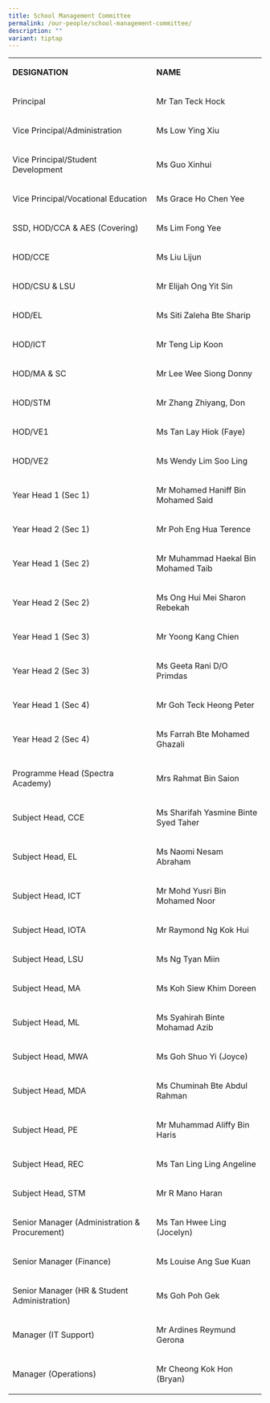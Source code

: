 ```yaml
---
title: School Management Committee
permalink: /our-people/school-management-committee/
description: ""
variant: tiptap
---
```

<table><tbody><tr><td rowspan="1" colspan="1"><p><strong>DESIGNATION</strong></p></td><td rowspan="1" colspan="1"><p><strong>NAME</strong></p></td></tr><tr><td rowspan="1" colspan="1"><p>Principal</p></td><td rowspan="1" colspan="1"><p>Mr Tan Teck Hock</p></td></tr><tr><td rowspan="1" colspan="1"><p>Vice Principal/Administration</p></td><td rowspan="1" colspan="1"><p>Ms Low Ying Xiu</p></td></tr><tr><td rowspan="1" colspan="1"><p>Vice Principal/Student Development</p></td><td rowspan="1" colspan="1"><p>Ms Guo Xinhui</p></td></tr><tr><td rowspan="1" colspan="1"><p>Vice Principal/Vocational Education</p></td><td rowspan="1" colspan="1"><p>Ms Grace Ho Chen Yee</p></td></tr><tr><td rowspan="1" colspan="1"><p>SSD, HOD/CCA &amp; AES (Covering)</p></td><td rowspan="1" colspan="1"><p>Ms Lim Fong Yee</p></td></tr><tr><td rowspan="1" colspan="1"><p>HOD/CCE</p></td><td rowspan="1" colspan="1"><p>Ms Liu Lijun</p></td></tr><tr><td rowspan="1" colspan="1"><p>HOD/CSU &amp; LSU</p></td><td rowspan="1" colspan="1"><p>Mr Elijah Ong Yit Sin</p></td></tr><tr><td rowspan="1" colspan="1"><p>HOD/EL</p></td><td rowspan="1" colspan="1"><p>Ms Siti Zaleha Bte Sharip</p></td></tr><tr><td rowspan="1" colspan="1"><p>HOD/ICT</p></td><td rowspan="1" colspan="1"><p>Mr Teng Lip Koon</p></td></tr><tr><td rowspan="1" colspan="1"><p>HOD/MA &amp; SC</p></td><td rowspan="1" colspan="1"><p>Mr Lee Wee Siong Donny</p></td></tr><tr><td rowspan="1" colspan="1"><p>HOD/STM</p></td><td rowspan="1" colspan="1"><p>Mr Zhang Zhiyang, Don</p></td></tr><tr><td rowspan="1" colspan="1"><p>HOD/VE1</p></td><td rowspan="1" colspan="1"><p>Ms Tan Lay Hiok (Faye)</p></td></tr><tr><td rowspan="1" colspan="1"><p>HOD/VE2</p></td><td rowspan="1" colspan="1"><p>Ms Wendy Lim Soo Ling</p></td></tr><tr><td rowspan="1" colspan="1"><p>Year Head 1 (Sec 1)</p></td><td rowspan="1" colspan="1"><p>Mr Mohamed Haniff Bin Mohamed Said</p></td></tr><tr><td rowspan="1" colspan="1"><p>Year Head 2 (Sec 1)</p></td><td rowspan="1" colspan="1"><p>Mr Poh Eng Hua Terence</p></td></tr><tr><td rowspan="1" colspan="1"><p>Year Head 1 (Sec 2)</p></td><td rowspan="1" colspan="1"><p>Mr Muhammad Haekal Bin Mohamed Taib</p></td></tr><tr><td rowspan="1" colspan="1"><p>Year Head 2 (Sec 2)</p></td><td rowspan="1" colspan="1"><p>Ms Ong Hui Mei Sharon Rebekah</p></td></tr><tr><td rowspan="1" colspan="1"><p>Year Head 1 (Sec 3)</p></td><td rowspan="1" colspan="1"><p>Mr Yoong Kang Chien</p></td></tr><tr><td rowspan="1" colspan="1"><p>Year Head 2 (Sec 3)</p></td><td rowspan="1" colspan="1"><p>Ms Geeta Rani D/O Primdas</p></td></tr><tr><td rowspan="1" colspan="1"><p>Year Head 1 (Sec 4)</p></td><td rowspan="1" colspan="1"><p>Mr Goh Teck Heong Peter</p></td></tr><tr><td rowspan="1" colspan="1"><p>Year Head 2 (Sec 4)</p></td><td rowspan="1" colspan="1"><p>Ms Farrah Bte Mohamed Ghazali</p></td></tr><tr><td rowspan="1" colspan="1"><p>Programme Head (Spectra Academy)</p></td><td rowspan="1" colspan="1"><p>Mrs Rahmat Bin Saion</p></td></tr><tr><td rowspan="1" colspan="1"><p>Subject Head, CCE</p></td><td rowspan="1" colspan="1"><p>Ms Sharifah Yasmine Binte Syed Taher</p></td></tr><tr><td rowspan="1" colspan="1"><p>Subject Head, EL</p></td><td rowspan="1" colspan="1"><p>Ms Naomi Nesam Abraham</p></td></tr><tr><td rowspan="1" colspan="1"><p>Subject Head, ICT</p></td><td rowspan="1" colspan="1"><p>Mr Mohd Yusri Bin Mohamed Noor</p></td></tr><tr><td rowspan="1" colspan="1"><p>Subject Head, IOTA</p></td><td rowspan="1" colspan="1"><p>Mr Raymond Ng Kok Hui</p></td></tr><tr><td rowspan="1" colspan="1"><p>Subject Head, LSU</p></td><td rowspan="1" colspan="1"><p>Ms Ng Tyan Miin</p></td></tr><tr><td rowspan="1" colspan="1"><p>Subject Head, MA</p></td><td rowspan="1" colspan="1"><p>Ms Koh Siew Khim Doreen</p></td></tr><tr><td rowspan="1" colspan="1"><p>Subject Head, ML</p></td><td rowspan="1" colspan="1"><p>Ms Syahirah Binte Mohamad Azib</p></td></tr><tr><td rowspan="1" colspan="1"><p>Subject Head, MWA</p></td><td rowspan="1" colspan="1"><p>Ms Goh Shuo Yi (Joyce)</p></td></tr><tr><td rowspan="1" colspan="1"><p>Subject Head, MDA</p></td><td rowspan="1" colspan="1"><p>Ms Chuminah Bte Abdul Rahman</p></td></tr><tr><td rowspan="1" colspan="1"><p>Subject Head, PE</p></td><td rowspan="1" colspan="1"><p>Mr Muhammad Aliffy Bin Haris</p></td></tr><tr><td rowspan="1" colspan="1"><p>Subject Head, REC</p></td><td rowspan="1" colspan="1"><p>Ms Tan Ling Ling Angeline</p></td></tr><tr><td rowspan="1" colspan="1"><p>Subject Head, STM</p></td><td rowspan="1" colspan="1"><p>Mr R Mano Haran</p></td></tr><tr><td rowspan="1" colspan="1"><p>Senior Manager (Administration &amp; Procurement)</p></td><td rowspan="1" colspan="1"><p>Ms Tan Hwee Ling (Jocelyn)</p></td></tr><tr><td rowspan="1" colspan="1"><p>Senior Manager (Finance)</p></td><td rowspan="1" colspan="1"><p>Ms Louise Ang Sue Kuan</p></td></tr><tr><td rowspan="1" colspan="1"><p>Senior Manager (HR &amp; Student Administration)</p></td><td rowspan="1" colspan="1"><p>Ms Goh Poh Gek</p></td></tr><tr><td rowspan="1" colspan="1"><p>Manager (IT Support)</p></td><td rowspan="1" colspan="1"><p>Mr Ardines Reymund Gerona</p></td></tr><tr><td rowspan="1" colspan="1"><p>Manager (Operations)</p></td><td rowspan="1" colspan="1"><p>Mr Cheong Kok Hon (Bryan)</p></td></tr></tbody></table><p></p>